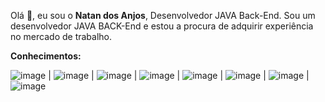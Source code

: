 Olá 👋, eu sou o **Natan dos Anjos**, Desenvolvedor JAVA Back-End.
Sou um desenvolvedor JAVA BACK-End e estou a procura de adquirir experiência no mercado de trabalho.


**Conhecimentos:**

![image](https://user-images.githubusercontent.com/99406765/153464020-54e770d0-77c3-4264-bd14-9fa1bb803849.png) | ![image](https://user-images.githubusercontent.com/99406765/153464158-893d7e2e-6436-40ac-98bd-829b1327fbca.png) | ![image](https://user-images.githubusercontent.com/99406765/153464189-86086d04-9559-4d2f-8467-3467a528b2d4.png) | ![image](https://user-images.githubusercontent.com/99406765/153464266-36693afa-f365-4d46-a802-499257bd670b.png) | ![image](https://user-images.githubusercontent.com/99406765/153464332-737ccecc-f3b2-4714-a1ba-2099e9d07e3a.png) | ![image](https://user-images.githubusercontent.com/99406765/153464873-7ecdaa01-261f-48ae-b273-0fc78123d5ff.png) | ![image](https://user-images.githubusercontent.com/99406765/153465047-16d1173d-7880-4c8a-88a0-67eeaff2dce4.png) | ![image](https://user-images.githubusercontent.com/99406765/153465198-f5164237-aaa4-4846-b8b3-138090cf19f9.png)




